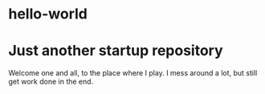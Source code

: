 # hello-world
Just another startup repository
===============================================

Welcome one and all, to the place where I play.
I mess around a lot, but still get work done in
the end.
